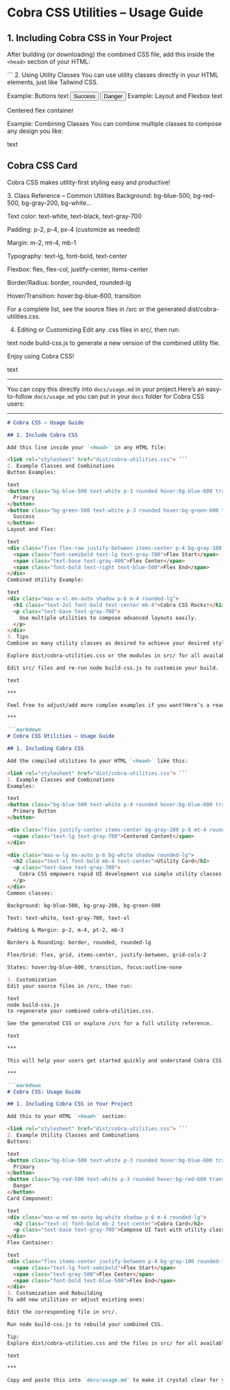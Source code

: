 # Cobra CSS Utilities – Usage Guide

## 1. Including Cobra CSS in Your Project

After building (or downloading) the combined CSS file, add this inside the `<head>` section of your HTML:

<link rel="stylesheet" href="dist/cobra-utilities.css"> ```
2. Using Utility Classes
You can use utility classes directly in your HTML elements, just like Tailwind CSS.

Example: Buttons
text
<button class="bg-green-500 text-white p-4 rounded hover:bg-green-600 transition m-2">
  Success
</button>
<button class="bg-red-500 text-white p-4 rounded hover:bg-red-600 transition m-2">
  Danger
</button>
Example: Layout and Flexbox
text
<div class="flex justify-center items-center bg-gray-100 p-8 mt-4 rounded-lg">
  <p class="text-lg text-gray-700">Centered flex container</p>
</div>
Example: Combining Classes
You can combine multiple classes to compose any design you like:

text
<div class="max-w-lg mx-auto p-6 bg-white shadow rounded-lg">
  <h2 class="text-xl font-bold mb-4 text-center">Cobra CSS Card</h2>
  <p class="text-base text-gray-700">
    Cobra CSS makes utility-first styling easy and productive!
  </p>
</div>
3. Class Reference – Common Utilities
Background: bg-blue-500, bg-red-500, bg-gray-200, bg-white…

Text color: text-white, text-black, text-gray-700

Padding: p-2, p-4, px-4 (customize as needed)

Margin: m-2, mt-4, mb-1

Typography: text-lg, font-bold, text-center

Flexbox: flex, flex-col, justify-center, items-center

Border/Radius: border, rounded, rounded-lg

Hover/Transition: hover:bg-blue-600, transition

For a complete list, see the source files in /src or the generated dist/cobra-utilities.css.

4. Editing or Customizing
Edit any .css files in src/, then run:

text
node build-css.js
to generate a new version of the combined utility file.

Enjoy using Cobra CSS!

text

***

You can copy this directly into `docs/usage.md` in your project.Here’s an easy-to-follow `docs/usage.md` you can put in your `docs` folder for Cobra CSS users:

***

```markdown
# Cobra CSS – Usage Guide

## 1. Include Cobra CSS

Add this line inside your `<head>` in any HTML file:

<link rel="stylesheet" href="dist/cobra-utilities.css"> ```
2. Example Classes and Combinations
Button Examples:

text
<button class="bg-blue-500 text-white p-3 rounded hover:bg-blue-600 transition m-1">
  Primary
</button>
<button class="bg-green-500 text-white p-3 rounded hover:bg-green-600 transition m-1">
  Success
</button>
Layout and Flex:

text
<div class="flex flex-row justify-between items-center p-4 bg-gray-100 rounded-lg">
  <span class="font-semibold text-lg text-gray-700">Flex Start</span>
  <span class="text-base text-gray-400">Flex Center</span>
  <span class="font-bold text-right text-blue-500">Flex End</span>
</div>
Combined Utility Example:

text
<div class="max-w-xl mx-auto shadow p-6 m-4 rounded-lg">
  <h1 class="text-2xl font-bold text-center mb-4">Cobra CSS Rocks!</h1>
  <p class="text-base text-gray-700">
    Use multiple utilities to compose advanced layouts easily.
  </p>
</div>
3. Tips
Combine as many utility classes as desired to achieve your desired style.

Explore dist/cobra-utilities.css or the modules in src/ for all available classes.

Edit src/ files and re-run node build-css.js to customize your build.

text

***

Feel free to adjust/add more complex examples if you want!Here’s a ready-to-use `docs/usage.md` for Cobra CSS. Save this inside your `docs/` folder:

***

```markdown
# Cobra CSS Utilities – Usage Guide

## 1. Including Cobra CSS

Add the compiled utilities to your HTML `<head>` like this:

<link rel="stylesheet" href="dist/cobra-utilities.css"> ```
2. Example Classes and Combinations
Examples:

text
<button class="bg-blue-500 text-white p-4 rounded hover:bg-blue-600 transition m-2">
  Primary Button
</button>

<div class="flex justify-center items-center bg-gray-200 p-8 mt-4 rounded-lg">
  <span class="text-lg text-gray-700">Centered Content</span>
</div>

<div class="max-w-lg mx-auto p-6 bg-white shadow rounded-lg">
  <h2 class="text-xl font-bold mb-4 text-center">Utility Card</h2>
  <p class="text-base text-gray-700">
    Cobra CSS empowers rapid UI development via simple utility classes.
  </p>
</div>
Common classes:

Background: bg-blue-500, bg-gray-200, bg-green-500

Text: text-white, text-gray-700, text-xl

Padding & Margin: p-2, m-4, pt-2, mb-3

Borders & Rounding: border, rounded, rounded-lg

Flex/Grid: flex, grid, items-center, justify-between, grid-cols-2

States: hover:bg-blue-600, transition, focus:outline-none

3. Customization
Edit your source files in /src, then run:

text
node build-css.js
to regenerate your combined cobra-utilities.css.

See the generated CSS or explore /src for a full utility reference.

text

***

This will help your users get started quickly and understand Cobra CSS class combinations.Here is a user-friendly and clear `docs/usage.md` that explains how to include Cobra CSS in their project and gives example classes/combinations:

***

```markdown
# Cobra CSS: Usage Guide

## 1. Including Cobra CSS in Your Project

Add this to your HTML `<head>` section:

<link rel="stylesheet" href="dist/cobra-utilities.css"> ```
2. Example Utility Classes and Combinations
Buttons:

text
<button class="bg-blue-500 text-white p-3 rounded hover:bg-blue-600 transition m-2">
  Primary
</button>
<button class="bg-red-500 text-white p-3 rounded hover:bg-red-600 transition m-2">
  Danger
</button>
Card Component:

text
<div class="max-w-md mx-auto bg-white shadow p-6 m-4 rounded-lg">
  <h2 class="text-xl font-bold mb-2 text-center">Cobra Card</h2>
  <p class="text-base text-gray-700">Compose UI fast with utility classes.</p>
</div>
Flex Container:

text
<div class="flex items-center justify-between p-4 bg-gray-100 rounded-lg">
  <span class="text-lg font-semibold">Flex Start</span>
  <span class="text-gray-500">Flex Center</span>
  <span class="font-bold text-blue-500">Flex End</span>
</div>
3. Customization and Rebuilding
To add new utilities or adjust existing ones:

Edit the corresponding file in src/.

Run node build-css.js to rebuild your combined CSS.

Tip:
Explore dist/cobra-utilities.css and the files in src/ for all available classes!

text

***

Copy and paste this into `docs/usage.md` to make it crystal clear for your users!